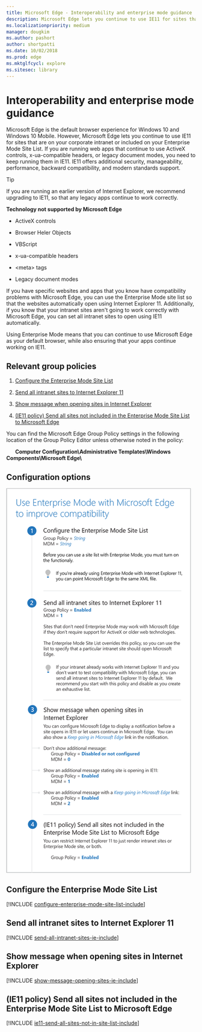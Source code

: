 ```yaml
---
title: Microsoft Edge - Interoperability and enterprise mode guidance
description: Microsoft Edge lets you continue to use IE11 for sites that are on your corporate intranet or included on your Enterprise Mode Site List. If you are running web apps that continue to use ActiveX controls, x-ua-compatible headers, or legacy document modes, you need to keep running them in IE11.  IE11 offers additional security, manageability, performance, backward compatibility, and modern standards support.
ms.localizationpriority: medium
manager: dougkim
ms.author: pashort
author: shortpatti
ms.date: 10/02/2018
ms.prod: edge
ms.mktglfcycl: explore
ms.sitesec: library
---
```


# Interoperability and enterprise mode guidance

Microsoft Edge is the default browser experience for Windows 10 and Windows 10 Mobile. However, Microsoft Edge lets you continue to use IE11 for sites that are on your corporate intranet or included on your Enterprise Mode Site List. If you are running web apps that continue to use ActiveX controls, x-ua-compatible headers, or legacy document modes, you need to keep running them in IE11. IE11 offers additional security, manageability, performance, backward compatibility, and modern standards support.

>[!TIP] 
>If you are running an earlier version of Internet Explorer, we recommend upgrading to IE11, so that any legacy apps continue to work correctly.

**Technology not supported by Microsoft Edge**

- ActiveX controls

- Browser Heler Objects

- VBScript

- x-ua-compatible headers

- \<meta\> tags

- Legacy document modes

If you have specific websites and apps that you know have compatibility problems with Microsoft Edge, you can use the Enterprise Mode site list so that the websites automatically open using Internet Explorer 11. Additionally, if you know that your intranet sites aren't going to work correctly with Microsoft Edge, you can set all intranet sites to open using IE11 automatically. 

Using Enterprise Mode means that you can continue to use Microsoft Edge as your default browser, while also ensuring that your apps continue working on IE11.

## Relevant group policies


1.  [Configure the Enterprise Mode Site List](#configure-the-enterprise-mode-site-list)

2.  [Send all intranet sites to Internet Explorer 11](#send-all-intranet-sites-to-internet-explorer-11)

3.  [Show message when opening sites in Internet Explorer](#show-message-when-opening-sites-in-internet-explorer)

4.  [(IE11 policy) Send all sites not included in the Enterprise Mode Site List to Microsoft Edge](#ie11-policy-send-all-sites-not-included-in-the-enterprise-mode-site-list-to-microsoft-edge)

You can find the Microsoft Edge Group Policy settings in the following location of the Group Policy Editor unless otherwise noted in the policy:

&nbsp;&nbsp;&nbsp;&nbsp;&nbsp;&nbsp;**Computer Configuration\\Administrative Templates\\Windows Components\\Microsoft Edge\\**

## Configuration options

![Use Enterprise Mode with Microsoft Edge to improve compatibility](../images/use-enterprise-mode-with-microsoft-edge-sm.png)


## Configure the Enterprise Mode Site List

[!INCLUDE [configure-enterprise-mode-site-list-include](../includes/configure-enterprise-mode-site-list-include.md)]


## Send all intranet sites to Internet Explorer 11

[!INCLUDE [send-all-intranet-sites-ie-include](../includes/send-all-intranet-sites-ie-include.md)]


## Show message when opening sites in Internet Explorer

[!INCLUDE [show-message-opening-sites-ie-include](../includes/show-message-opening-sites-ie-include.md)]


## (IE11 policy) Send all sites not included in the Enterprise Mode Site List to Microsoft Edge

[!INCLUDE [ie11-send-all-sites-not-in-site-list-include](../includes/ie11-send-all-sites-not-in-site-list-include.md)]
